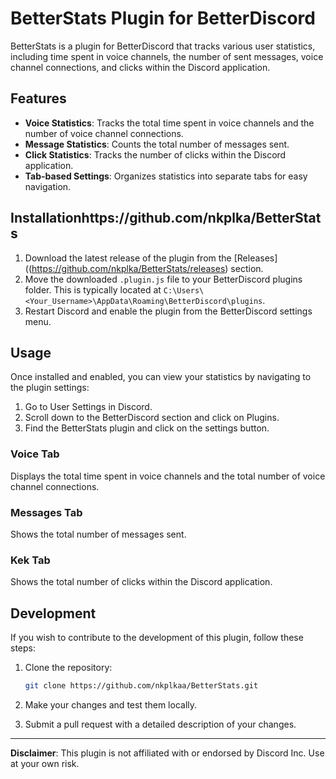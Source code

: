 # BetterStats Plugin for BetterDiscord

BetterStats is a plugin for BetterDiscord that tracks various user statistics, including time spent in voice channels, the number of sent messages, voice channel connections, and clicks within the Discord application.

## Features

- **Voice Statistics**: Tracks the total time spent in voice channels and the number of voice channel connections.
- **Message Statistics**: Counts the total number of messages sent.
- **Click Statistics**: Tracks the number of clicks within the Discord application.
- **Tab-based Settings**: Organizes statistics into separate tabs for easy navigation.

## Installationhttps://github.com/nkplka/BetterStats

1. Download the latest release of the plugin from the [Releases]((https://github.com/nkplka/BetterStats/releases) section.
2. Move the downloaded `.plugin.js` file to your BetterDiscord plugins folder. This is typically located at `C:\Users\<Your_Username>\AppData\Roaming\BetterDiscord\plugins`.
3. Restart Discord and enable the plugin from the BetterDiscord settings menu.

## Usage

Once installed and enabled, you can view your statistics by navigating to the plugin settings:
1. Go to User Settings in Discord.
2. Scroll down to the BetterDiscord section and click on Plugins.
3. Find the BetterStats plugin and click on the settings button.

### Voice Tab
Displays the total time spent in voice channels and the total number of voice channel connections.

### Messages Tab
Shows the total number of messages sent.

### Kek Tab
Shows the total number of clicks within the Discord application.

## Development

If you wish to contribute to the development of this plugin, follow these steps:

1. Clone the repository:
    ```bash
    git clone https://github.com/nkplkaa/BetterStats.git
    ```

2. Make your changes and test them locally.

3. Submit a pull request with a detailed description of your changes.
---

**Disclaimer**: This plugin is not affiliated with or endorsed by Discord Inc. Use at your own risk.
